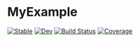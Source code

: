 # MyExample

[![Stable](https://img.shields.io/badge/docs-stable-blue.svg)](https://Pramodh-G.github.io/MyExample.jl/stable)
[![Dev](https://img.shields.io/badge/docs-dev-blue.svg)](https://Pramodh-G.github.io/MyExample.jl/dev)
[![Build Status](https://travis-ci.com/Pramodh-G/MyExample.jl.svg?branch=master)](https://travis-ci.com/Pramodh-G/MyExample.jl)
[![Coverage](https://coveralls.io/repos/github/Pramodh-G/MyExample.jl/badge.svg?branch=master)](https://coveralls.io/github/Pramodh-G/MyExample.jl?branch=master)
